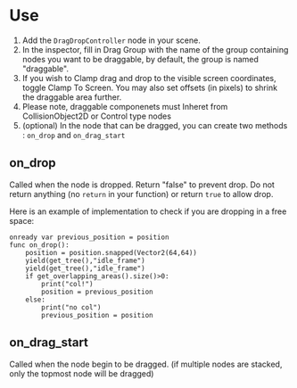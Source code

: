 # Use

1. Add the `DragDropController` node in your scene.
2. In the inspector, fill in Drag Group with the name of the group containing nodes you want to be draggable, by default, the group is named "draggable".
3. If you wish to Clamp drag and drop to the visible screen coordinates, toggle Clamp To Screen. You may also set offsets (in pixels) to shrink the draggable area further.
4. Please note, draggable componenets must Inheret from CollisionObject2D or Control type nodes
5. (optional) In the node that can be dragged, you can create two methods : `on_drop` and `on_drag_start`

## on_drop

Called when the node is dropped. 
Return "false" to prevent drop.
Do not return anything (no `return` in your function) or return `true` to allow drop.

Here is an example of implementation to check if you are dropping in a free space:

```godot
onready var previous_position = position
func on_drop():
	position = position.snapped(Vector2(64,64))
	yield(get_tree(),"idle_frame")
	yield(get_tree(),"idle_frame")
	if get_overlapping_areas().size()>0:
		print("col!")
		position = previous_position
	else:
		print("no col")
		previous_position = position
```

## on_drag_start

Called when the node begin to be dragged. (if multiple nodes are stacked, only the topmost node will be dragged)

